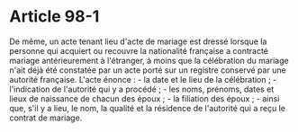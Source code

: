 # Article 98-1

De même, un acte tenant lieu d'acte de mariage est dressé lorsque la personne qui acquiert ou recouvre la nationalité française a contracté mariage antérieurement à l'étranger, à moins que la célébration du mariage n'ait déjà été constatée par un acte porté sur un registre conservé par une autorité française.   L'acte énonce :   - la date et le lieu de la célébration ;   - l'indication de l'autorité qui y a procédé ;   - les noms, prénoms, dates et lieux de naissance de chacun des époux ;   - la filiation des époux ;   - ainsi que, s'il y a lieu, le nom, la qualité et la résidence de l'autorité qui a reçu le contrat de mariage.